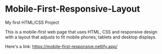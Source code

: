 # Mobile-First-Responsive-Layout
 My first HTML/CSS Project

This is a mobile-first web page that uses HTML, CSS and responsive design with a layout that adjusts to fit mobile phones, tablets and desktop displays.

Here's a link:
https://mobile-first-responsive.netlify.app/